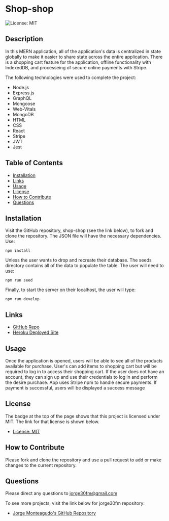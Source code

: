 # Shop-shop

![License: MIT](https://img.shields.io/badge/License-MIT-yellow.svg)

## Description
In this MERN application, all of the application's data is centralized in state globally to make it easier to share state across the entire application. There is a shopping cart feature for the application, offline functionality with IndexedDB, and processeing of  secure online payments with Stripe.

The following technologies were used to complete the project:

- Node.js
- Express.js
- GraphQL
- Mongoose
- Web-Vitals
- MongoDB
- HTML
- CSS
- React
- Stripe
- JWT
- Jest

## Table of Contents

- [Installation](#installation)
- [Links](#links)
- [Usage](#usage)
- [License](#license)
- [How to Contribute](#how-to-contribute)
- [Questions](#questions)

## Installation

Visit the GitHub repository, shop-shop (see the link below), to fork and clone the repository. The JSON file will have the necessary dependencies. Use:

`npm install`

Unless the user wants to drop and recreate their database. The seeds directory contains all of the data to populate the table. The user will need to use:

`npm run seed`

Finally, to start the server on their localhost, the user will type:

`npm run develop`


## Links

- [GitHub Repo](https://github.com/jorge30fm/shop-shop)
- [Heroku Deployed Site](https://jorge30fm.github.io/My_portfolio//)

## Usage
Once the application is opened, users will be able to see all of the products available for purchase. User's can add items to shopping cart but will be required to log in to access their shopping cart. If the user does not have an account, they can sign up and use their credentials to log in and perform the desire purchase. App uses Stripe npm to handle secure payments. If payment is successful, users will be displayed a success message


## License

The badge at the top of the page shows that this project is licensed under MIT. The link for that license is shown below.

- [License: MIT](https://opensource.org/licenses/MIT)

## How to Contribute

Please fork and clone the repository and use a pull request to add or make changes to the current repository.

## Questions

Please direct any questions to jorge30fm@gmail.com

To see more projects, visit the link below for jorge30fm repository:

- [Jorge Monteagudo's GitHub Repository](https://github.com/jorge30fm)

